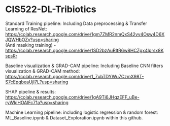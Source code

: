 # CIS522-DL-Tribiotics

Standard Training pipeline:
Including Data preprocessing & Transfer Learning of ResNet: 
https://colab.research.google.com/drive/1gm7ZMR2nmQxS42vv4Osw4D6XJQWHbOZv?usp=sharing <br/>
(Anti masking training) - https://colab.research.google.com/drive/1SD2bzAuRItR6w8HCZgx4lprsx8KspsRr

Baseline visualization & GRAD-CAM pipeline:
Including Baseline CNN filters visualization & GRAD-CAM method:
https://colab.research.google.com/drive/1_7ubTDYWu7CzmX98T-S7cEpqbeaUjI7L?usp=sharing

SHAP pipeline & results:
https://colab.research.google.com/drive/1gA9Ti6JHqzEFF_uBe-ryWkiHOAlFc71a?usp=sharing

Machine Learning pipeline:
including logistic regression & random forest:
ML_Baseline.ipynb & Dataset_Exploration.ipynb within this github.
